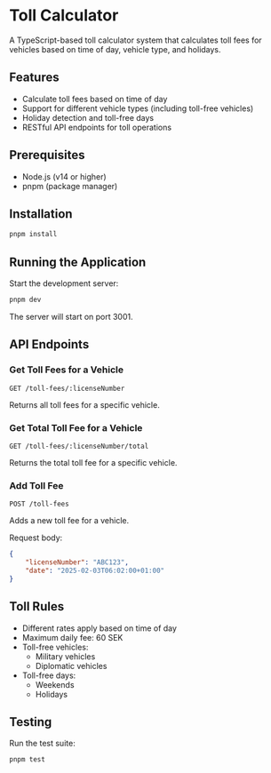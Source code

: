 # Toll Calculator

A TypeScript-based toll calculator system that calculates toll fees for vehicles based on time of day, vehicle type, and holidays.

## Features

- Calculate toll fees based on time of day
- Support for different vehicle types (including toll-free vehicles)
- Holiday detection and toll-free days
- RESTful API endpoints for toll operations

## Prerequisites

- Node.js (v14 or higher)
- pnpm (package manager)

## Installation

```bash
pnpm install
```

## Running the Application

Start the development server:
```bash
pnpm dev
```

The server will start on port 3001.

## API Endpoints

### Get Toll Fees for a Vehicle
```http
GET /toll-fees/:licenseNumber
```
Returns all toll fees for a specific vehicle.

### Get Total Toll Fee for a Vehicle
```http
GET /toll-fees/:licenseNumber/total
```
Returns the total toll fee for a specific vehicle.

### Add Toll Fee
```http
POST /toll-fees
```
Adds a new toll fee for a vehicle.

Request body:
```json
{
    "licenseNumber": "ABC123",
    "date": "2025-02-03T06:02:00+01:00"
}
```

## Toll Rules

- Different rates apply based on time of day
- Maximum daily fee: 60 SEK
- Toll-free vehicles:
  - Military vehicles
  - Diplomatic vehicles
- Toll-free days:
  - Weekends
  - Holidays

## Testing

Run the test suite:
```bash
pnpm test
```
